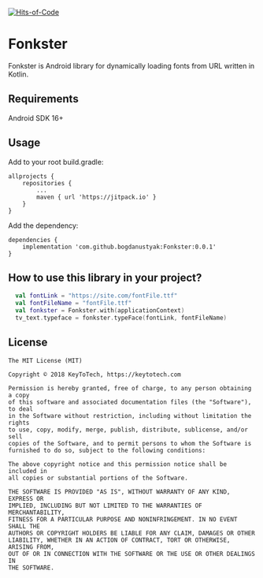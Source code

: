 [![Hits-of-Code](https://hitsofcode.com/github.com/yegor256/hoc)](https://hitsofcode.com/view/github.com/yegor256/hoc)

# Fonkster
Fonkster is Android library for dynamically loading fonts from URL written in Kotlin.

## Requirements
Android SDK 16+

## Usage
Add to your root build.gradle:

```
allprojects {
	repositories {
		...
		maven { url 'https://jitpack.io' }
	}
}
```

Add the dependency:

```
dependencies {
	implementation 'com.github.bogdanustyak:Fonkster:0.0.1'
}
```

## How to use this library in your project?
```kotlin
  val fontLink = "https://site.com/fontFile.ttf"
  val fontFileName = "fontFile.ttf"
  val fonkster = Fonkster.with(applicationContext)
  tv_text.typeface = fonkster.typeFace(fontLink, fontFileName)
```

## License

```
The MIT License (MIT)

Copyright © 2018 KeyToTech, https://keytotech.com

Permission is hereby granted, free of charge, to any person obtaining a copy
of this software and associated documentation files (the "Software"), to deal
in the Software without restriction, including without limitation the rights
to use, copy, modify, merge, publish, distribute, sublicense, and/or sell
copies of the Software, and to permit persons to whom the Software is
furnished to do so, subject to the following conditions:

The above copyright notice and this permission notice shall be included in
all copies or substantial portions of the Software.

THE SOFTWARE IS PROVIDED "AS IS", WITHOUT WARRANTY OF ANY KIND, EXPRESS OR
IMPLIED, INCLUDING BUT NOT LIMITED TO THE WARRANTIES OF MERCHANTABILITY,
FITNESS FOR A PARTICULAR PURPOSE AND NONINFRINGEMENT. IN NO EVENT SHALL THE
AUTHORS OR COPYRIGHT HOLDERS BE LIABLE FOR ANY CLAIM, DAMAGES OR OTHER
LIABILITY, WHETHER IN AN ACTION OF CONTRACT, TORT OR OTHERWISE, ARISING FROM,
OUT OF OR IN CONNECTION WITH THE SOFTWARE OR THE USE OR OTHER DEALINGS IN
THE SOFTWARE.
```
